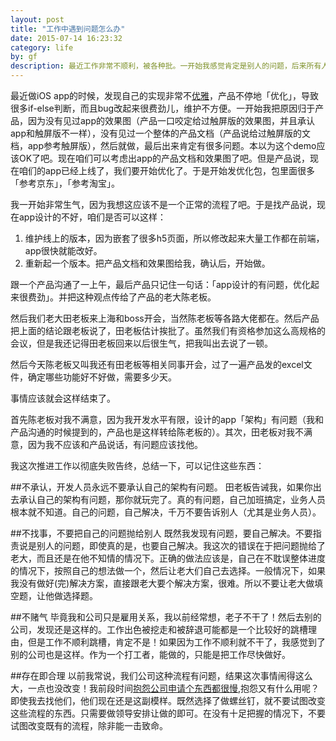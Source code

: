 ```yaml
---
layout: post
title: "工作中遇到问题怎么办"
date: 2015-07-14 16:23:32
category: life
by: gf
description: 最近工作非常不顺利，被各种批。一开始我感觉肯定是别人的问题，后来所有人都说我这里有问题的时候，我发现，我自己确实有问题。
---
```

最近做iOS app的时候，发现自己的实现非常不[优雅](https://ruby-china.org/topics/6416)，产品不停地「优化」，导致很多if-else判断，而且bug改起来很费劲儿，维护不方便。一开始我把原因归于产品，因为没有见过app的效果图（产品一口咬定给过触屏版的效果图，并且承认app和触屏版不一样），没有见过一个整体的产品文档（产品说给过触屏版的文档，app参考触屏版），然后就做，最后出来肯定有很多问题。本以为这个demo应该OK了吧。现在咱们可以考虑出app的产品文档和效果图了吧。但是产品说，现在咱们的app已经上线了，我们要开始优化了。于是开始发优化包，包里面很多「参考京东」，「参考淘宝」。

我一开始非常生气，因为我想这应该不是一个正常的流程了吧。于是找产品说，现在app设计的不好，咱们是否可以这样：

1. 维护线上的版本，因为嵌套了很多h5页面，所以修改起来大量工作都在前端，app很快就能改好。
2. 重新起一个版本。把产品文档和效果图给我，确认后，开始做。

跟一个产品沟通了一上午，最后产品只记住一句话：「app设计的有问题，优化起来很费劲」。并把这种观点传给了产品的老大陈老板。

然后我们老大田老板来上海和boss开会，当然陈老板等各路大佬都在。然后产品把上面的结论跟老板说了，田老板估计挨批了。虽然我们有资格参加这么高规格的会议，但是我还记得田老板回来以后很生气，把我叫出去说了一顿。

然后今天陈老板又叫我还有田老板等相关同事开会，过了一遍产品发的excel文件，确定哪些功能好不好做，需要多少天。

事情应该就会这样结束了。

首先陈老板对我不满意，因为我开发水平有限，设计的app「架构」有问题（我和产品沟通的时候提到的，产品也是这样转给陈老板的）。其次，田老板对我不满意，因为我不应该和产品说话，有问题应该找他。

我这次推进工作以彻底失败告终，总结一下，可以记住这些东西：

##不承认，开发人员永远不要承认自己的架构有问题。
田老板告诫我，如果你出去承认自己的架构有问题，那你就玩完了。真的有问题，自己加班搞定，业务人员根本就不知道。自己的问题，自己解决，千万不要告诉别人（尤其是业务人员）。

##不找事，不要把自己的问题抛给别人
既然我发现有问题，要自己解决。不要指责说是别人的问题，即使真的是，也要自己解决。我这次的错误在于把问题抛给了老大，而且还是在他不知情的情况下。正确的做法应该是，自己在不耽误整体进度的情况下，按照自己的想法做一个，然后让老大们自己去选择。一般情况下，如果我没有做好(完)解决方案，直接跟老大要个解决方案，很难。所以不要让老大做填空题，让他做选择题。


##不赌气
毕竟我和公司只是雇用关系，我以前经常想，老子不干了！然后去别的公司，发现还是这样的。工作出色被挖走和被辞退可能都是一个比较好的跳槽理由，但是工作不顺利跳槽，肯定不是！如果因为工作不顺利就不干了，我感觉到了别的公司也是这样。作为一个打工者，能做的，只能是把工作尽快做好。

##存在即合理
以前我常说，我们公司这种流程有问题，结果这次事情闹得这么大，一点也没改变！我前段时间[抱怨公司申请个东西都很慢](http://www.gfzj.us/tech/2015/06/27/fuck-big-company.html),抱怨又有什么用呢？即使我去找他们，他们现在还是这副模样。既然选择了做螺丝钉，就不要试图改变这些流程的东西。只需要做领导安排让做的即可。在没有十足把握的情况下，不要试图改变既有的流程，除非能一击致命。
